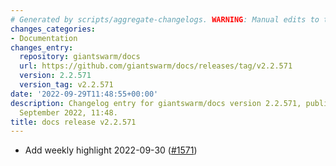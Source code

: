 ```yaml
---
# Generated by scripts/aggregate-changelogs. WARNING: Manual edits to this files will be overwritten.
changes_categories:
- Documentation
changes_entry:
  repository: giantswarm/docs
  url: https://github.com/giantswarm/docs/releases/tag/v2.2.571
  version: 2.2.571
  version_tag: v2.2.571
date: '2022-09-29T11:48:55+00:00'
description: Changelog entry for giantswarm/docs version 2.2.571, published on 29
  September 2022, 11:48.
title: docs release v2.2.571
---
```


- Add weekly highlight 2022-09-30 ([#1571](https://github.com/giantswarm/docs/pull/1571))
